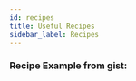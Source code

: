 ```yaml
---
id: recipes
title: Useful Recipes
sidebar_label: Recipes
---
```


### Recipe Example from gist:

<script src="https://gist.github.com/eransharv/0d8c3ade1cabab864191c69db8563caa.js"></script>
